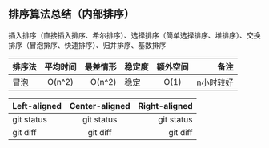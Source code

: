 ## 排序算法总结（内部排序）

插入排序（直接插入排序、希尔排序）、选择排序（简单选择排序、堆排序）、交换排序（冒泡排序、快速排序）、归并排序、基数排序


| 排序法 | 平均时间 | 最差情形 | 稳定度 | 额外空间 |  备注     |
| :---  |     :---:  |   ---: | :--- |     :---:| ---: |
| 冒泡   |  O(n^2) |  O(n^2) | 稳定   | O(1)    |  n小时较好 |


| Left-aligned | Center-aligned | Right-aligned |
| :---         |     :---:      |          ---: |
| git status   | git status     | git status    |
| git diff     | git diff       | git diff      |
